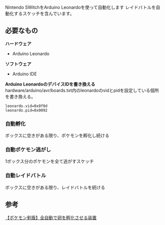 Nintendo SWitchをArduino Leonardoを使って自動化します
レイドバトルを自動化するスケッチを含んでいます。

## 必要なもの
**ハードウェア**
- Arduino Leonardo

**ソフトウェア**
- Arduino IDE

**Arduino LeonardoのデバイスIDを書き換える**  
hardware/arduino/avr/boards.txt内のleonardoのvidとpidを設定している個所を書き換える。
~~~
leonardo.vid=0x0f0d
leonardo.pid=0x0092
~~~

### 自動孵化
ボックスに空きがある限り、ポケモンを孵化し続ける

### 自動ポケモン逃がし
1ボックス分のポケモンを全て逃がすスケッチ

### 自動レイドバトル
ボックスに空きがある限り、レイドバトルを続ける



## 参考
[【ポケモン剣盾】全自動で卵を孵化させる装置](https://www.youtube.com/watch?v=oXnQt_Mbyzk)  


